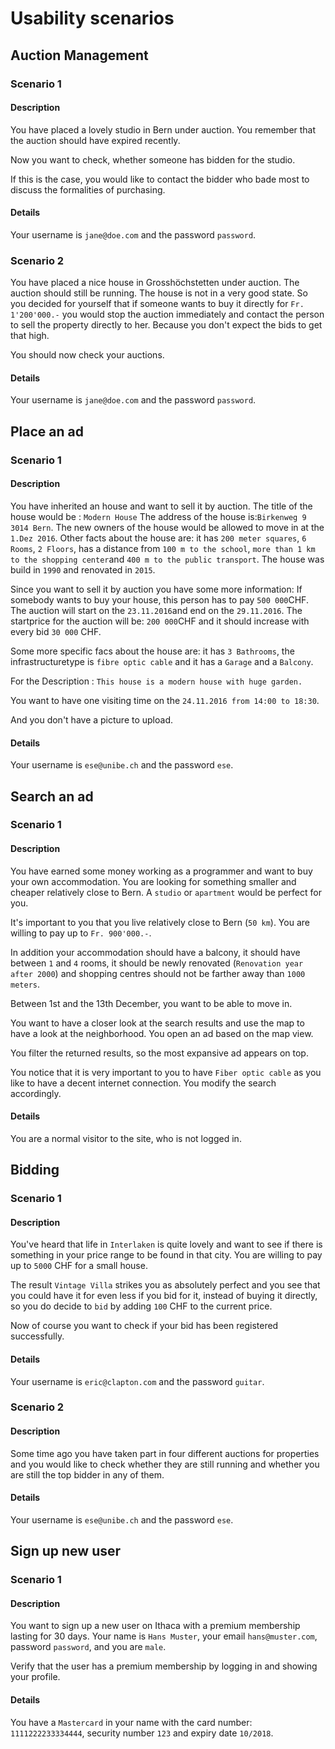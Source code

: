 # Usability scenarios

## Auction Management

### Scenario 1

#### Description

You have placed a lovely studio in Bern under auction. You remember that the auction should have expired recently.

Now you want to check, whether someone has bidden for the studio.

If this is the case, you would like to contact the bidder who bade most to discuss the formalities of purchasing.

#### Details

Your username is `jane@doe.com` and the password `password`.

### Scenario 2

You have placed a nice house in Grosshöchstetten under auction. The auction should still be running. The house is not in a very good state. So you decided for yourself that if someone wants to buy it directly for `Fr. 1'200'000.-` you would stop the auction immediately and contact the person to sell the property directly to her. Because you don't expect the bids to get that high.

You should now check your auctions.

#### Details

Your username is `jane@doe.com` and the password `password`.


## Place an ad

### Scenario 1

#### Description

You have inherited an house and want to sell it by auction.
The title of the house would be : `Modern House`
The address of the house is:`Birkenweg 9 3014 Bern`.
The new owners of the house would be allowed to move in at the `1.Dez 2016`.
Other facts about the house are:
it has `200 meter squares`,
`6 Rooms`,
`2 Floors`,
has a distance from `100 m to the school`,
`more than 1 km to the shopping center`and 
`400 m to the public transport`.
The house was build in `1990`
and renovated in `2015`.

Since you want to sell it by auction you have some more information:
If somebody wants to buy your house, this person has to pay `500 000`CHF. The auction will start on the `23.11.2016`and end on the `29.11.2016`. The startprice for the auction will be: `200 000`CHF and it should increase with every bid `30 000` CHF.

Some more specific facs about the house are:
it has `3 Bathrooms`, the infrastructuretype is `fibre optic cable` and it has a `Garage` and a  `Balcony`.

For the Description : `This house is a modern house with huge garden.`

You want to have one visiting time on the `24.11.2016 from 14:00 to 18:30`.

And you don't have a picture to upload.


#### Details

Your username is `ese@unibe.ch` and the password `ese`.

## Search an ad

### Scenario 1

#### Description

You have earned some money working as a programmer and want to buy your own accommodation. You are looking for something smaller and cheaper relatively close to Bern. A `studio` or `apartment` would be perfect for you.

It's important to you that you live relatively close to Bern (`50 km`). You are willing to pay up to `Fr. 900'000.-`.

In addition your accommodation should have a balcony, it should have between `1` and `4` rooms, it should be newly renovated (`Renovation year after 2000`) and shopping centres should not be farther away than `1000 meters`. 

Between 1st and the 13th December, you want to be able to move in.

You want to have a closer look at the search results and use the map to have a look at the neighborhood. You open an ad based on the map view.

You filter the returned results, so the most expansive ad appears on top. 

You notice that it is very important to you to have `Fiber optic cable` as you like to have a decent internet connection. You modify the search accordingly.


#### Details

You are a normal visitor to the site, who is not logged in.


## Bidding

### Scenario 1

#### Description

You've heard that life in `Interlaken` is quite lovely and want to see if there is something in your price range to be found in that city. You are willing to pay up to `5000` CHF for a small house.

The result `Vintage Villa` strikes you as absolutely perfect and you see that you could have it for even less if you bid for it, instead of buying it directly, so you do decide to `bid` by adding `100` CHF to the current price.

Now of course you want to check if your bid has been registered successfully.

#### Details

Your username is `eric@clapton.com` and the password `guitar`.

### Scenario 2

#### Description

Some time ago you have taken part in four different auctions for properties and you would like to check whether they are still running and whether you are still the top bidder in any of them.

#### Details

Your username is `ese@unibe.ch` and the password `ese`.


## Sign up new user

### Scenario 1

#### Description

You want to sign up a new user on Ithaca with a premium membership lasting for 30 days. Your name is `Hans Muster`, your email `hans@muster.com`, password `password`, and you are `male`. 

Verify that the user has a premium membership by logging in and showing your profile.

#### Details

You have a `Mastercard` in your name with the card number:
`1111222233334444`, security number `123` and expiry date `10/2018`.